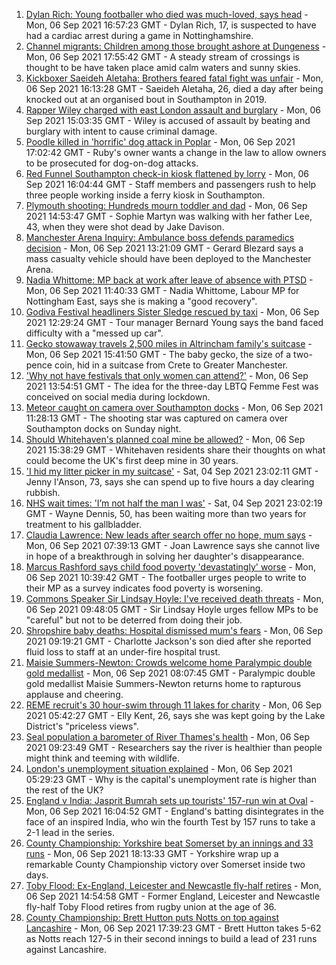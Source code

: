 1. [Dylan Rich: Young footballer who died was much-loved, says head](https://www.bbc.co.uk/news/uk-england-nottinghamshire-58462925?at_medium=RSS&at_campaign=KARANGA) - Mon, 06 Sep 2021 16:57:23 GMT - Dylan Rich, 17, is suspected to have had a cardiac arrest during a game in Nottinghamshire.
2. [Channel migrants: Children among those brought ashore at Dungeness](https://www.bbc.co.uk/news/uk-england-kent-58468897?at_medium=RSS&at_campaign=KARANGA) - Mon, 06 Sep 2021 17:55:42 GMT - A steady stream of crossings is thought to be have taken place amid calm waters and sunny skies.
3. [Kickboxer Saeideh Aletaha: Brothers feared fatal fight was unfair](https://www.bbc.co.uk/news/uk-england-hampshire-58461109?at_medium=RSS&at_campaign=KARANGA) - Mon, 06 Sep 2021 16:13:28 GMT - Saeideh Aletaha, 26, died a day after being knocked out at an organised bout in Southampton in 2019.
4. [Rapper Wiley charged with east London assault and burglary](https://www.bbc.co.uk/news/uk-england-london-58467014?at_medium=RSS&at_campaign=KARANGA) - Mon, 06 Sep 2021 15:03:35 GMT - Wiley is accused of assault by beating and burglary with intent to cause criminal damage.
5. [Poodle killed in 'horrific' dog attack in Poplar](https://www.bbc.co.uk/news/uk-england-london-58461897?at_medium=RSS&at_campaign=KARANGA) - Mon, 06 Sep 2021 17:02:42 GMT - Ruby's owner wants a change in the law to allow owners to be prosecuted for dog-on-dog attacks.
6. [Red Funnel Southampton check-in kiosk flattened by lorry](https://www.bbc.co.uk/news/uk-england-hampshire-58467000?at_medium=RSS&at_campaign=KARANGA) - Mon, 06 Sep 2021 16:04:44 GMT - Staff members and passengers rush to help three people working inside a ferry kiosk in Southampton.
7. [Plymouth shooting: Hundreds mourn toddler and dad](https://www.bbc.co.uk/news/uk-england-devon-58464958?at_medium=RSS&at_campaign=KARANGA) - Mon, 06 Sep 2021 14:53:47 GMT - Sophie Martyn was walking with her father Lee, 43, when they were shot dead by Jake Davison.
8. [Manchester Arena Inquiry: Ambulance boss defends paramedics decision](https://www.bbc.co.uk/news/uk-england-manchester-58462012?at_medium=RSS&at_campaign=KARANGA) - Mon, 06 Sep 2021 13:21:09 GMT - Gerard Blezard says a mass casualty vehicle should have been deployed to the Manchester Arena.
9. [Nadia Whittome: MP back at work after leave of absence with PTSD](https://www.bbc.co.uk/news/uk-england-nottinghamshire-58460743?at_medium=RSS&at_campaign=KARANGA) - Mon, 06 Sep 2021 11:40:33 GMT - Nadia Whittome, Labour MP for Nottingham East, says she is making a "good recovery".
10. [Godiva Festival headliners Sister Sledge rescued by taxi](https://www.bbc.co.uk/news/uk-england-coventry-warwickshire-58461454?at_medium=RSS&at_campaign=KARANGA) - Mon, 06 Sep 2021 12:29:24 GMT - Tour manager Bernard Young says the band faced difficulty with a "messed up car".
11. [Gecko stowaway travels 2,500 miles in Altrincham family's suitcase](https://www.bbc.co.uk/news/uk-england-manchester-58465923?at_medium=RSS&at_campaign=KARANGA) - Mon, 06 Sep 2021 15:41:50 GMT - The baby gecko, the size of a two-pence coin, hid in a suitcase from Crete to Greater Manchester.
12. ['Why not have festivals that only women can attend?'](https://www.bbc.co.uk/news/uk-england-derbyshire-58464519?at_medium=RSS&at_campaign=KARANGA) - Mon, 06 Sep 2021 13:54:51 GMT - The idea for the three-day LBTQ Femme Fest was conceived on social media during lockdown.
13. [Meteor caught on camera over Southampton docks](https://www.bbc.co.uk/news/uk-england-hampshire-58464279?at_medium=RSS&at_campaign=KARANGA) - Mon, 06 Sep 2021 11:28:13 GMT - The shooting star was captured on camera over Southampton docks on Sunday night.
14. [Should Whitehaven's planned coal mine be allowed?](https://www.bbc.co.uk/news/uk-england-cumbria-58467220?at_medium=RSS&at_campaign=KARANGA) - Mon, 06 Sep 2021 15:38:29 GMT - Whitehaven residents share their thoughts on what could become the UK's first deep mine in 30 years.
15. ['I hid my litter picker in my suitcase'](https://www.bbc.co.uk/news/uk-england-leicestershire-58409725?at_medium=RSS&at_campaign=KARANGA) - Sat, 04 Sep 2021 23:02:11 GMT - Jenny I'Anson, 73, says she can spend up to five hours a day clearing rubbish.
16. [NHS wait times: 'I’m not half the man I was'](https://www.bbc.co.uk/news/health-58424718?at_medium=RSS&at_campaign=KARANGA) - Sat, 04 Sep 2021 23:02:19 GMT - Wayne Dennis, 50, has been waiting more than two years for treatment to his gallbladder.
17. [Claudia Lawrence: New leads after search offer no hope, mum says](https://www.bbc.co.uk/news/uk-england-york-north-yorkshire-58460158?at_medium=RSS&at_campaign=KARANGA) - Mon, 06 Sep 2021 07:39:13 GMT - Joan Lawrence says she cannot live in hope of a breakthrough in solving her daughter's disappearance.
18. [Marcus Rashford says child food poverty 'devastatingly' worse](https://www.bbc.co.uk/news/uk-england-manchester-58460197?at_medium=RSS&at_campaign=KARANGA) - Mon, 06 Sep 2021 10:39:42 GMT - The footballer urges people to write to their MP as a survey indicates food poverty is worsening.
19. [Commons Speaker Sir Lindsay Hoyle: I've received death threats](https://www.bbc.co.uk/news/uk-politics-58462131?at_medium=RSS&at_campaign=KARANGA) - Mon, 06 Sep 2021 09:48:05 GMT - Sir Lindsay Hoyle urges fellow MPs to be "careful" but not to be deterred from doing their job.
20. [Shropshire baby deaths: Hospital dismissed mum's fears](https://www.bbc.co.uk/news/uk-england-shropshire-58454188?at_medium=RSS&at_campaign=KARANGA) - Mon, 06 Sep 2021 09:19:21 GMT - Charlotte Jackson's son died after she reported fluid loss to staff at an under-fire hospital trust.
21. [Maisie Summers-Newton: Crowds welcome home Paralympic double gold medallist](https://www.bbc.co.uk/news/uk-england-northamptonshire-58461416?at_medium=RSS&at_campaign=KARANGA) - Mon, 06 Sep 2021 08:07:45 GMT - Paralympic double gold medallist Maisie Summers-Newton returns home to rapturous applause and cheering.
22. [REME recruit's 30 hour-swim through 11 lakes for charity](https://www.bbc.co.uk/news/uk-england-cumbria-58447616?at_medium=RSS&at_campaign=KARANGA) - Mon, 06 Sep 2021 05:42:27 GMT - Elly Kent, 26, says she was kept going by the Lake District's "priceless views".
23. [Seal population a barometer of River Thames's health](https://www.bbc.co.uk/news/uk-england-london-58461896?at_medium=RSS&at_campaign=KARANGA) - Mon, 06 Sep 2021 09:23:49 GMT - Researchers say the river is healthier than people might think and teeming with wildlife.
24. [London's unemployment situation explained](https://www.bbc.co.uk/news/uk-england-london-58440690?at_medium=RSS&at_campaign=KARANGA) - Mon, 06 Sep 2021 05:29:23 GMT - Why is the capital's unemployment rate is higher than the rest of the UK?
25. [England v India: Jasprit Bumrah sets up tourists' 157-run win at Oval](https://www.bbc.co.uk/sport/cricket/58466419?at_medium=RSS&at_campaign=KARANGA) - Mon, 06 Sep 2021 16:04:52 GMT - England's batting disintegrates in the face of an inspired India, who win the fourth Test by 157 runs to take a 2-1 lead in the series.
26. [County Championship: Yorkshire beat Somerset by an innings and 33 runs](https://www.bbc.co.uk/sport/cricket/58465302?at_medium=RSS&at_campaign=KARANGA) - Mon, 06 Sep 2021 18:13:33 GMT - Yorkshire wrap up a remarkable County Championship victory over Somerset inside two days.
27. [Toby Flood: Ex-England, Leicester and Newcastle fly-half retires](https://www.bbc.co.uk/sport/rugby-union/58466989?at_medium=RSS&at_campaign=KARANGA) - Mon, 06 Sep 2021 14:54:58 GMT - Former England, Leicester and Newcastle fly-half Toby Flood retires from rugby union at the age of 36.
28. [County Championship: Brett Hutton puts Notts on top against Lancashire](https://www.bbc.co.uk/sport/cricket/58465300?at_medium=RSS&at_campaign=KARANGA) - Mon, 06 Sep 2021 17:39:23 GMT - Brett Hutton takes 5-62 as Notts reach 127-5 in their second innings to build a lead of 231 runs against Lancashire.
